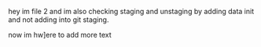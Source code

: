 hey im file 2 and im also checking staging and unstaging by adding data init and not adding into git staging.

now im hw]ere to add more text
